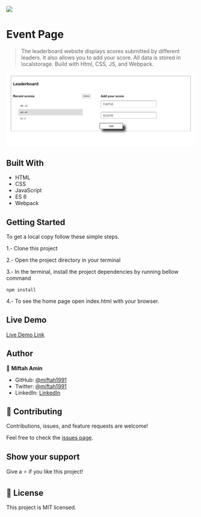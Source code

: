 ![](https://img.shields.io/badge/Microverse-blueviolet)

# Event Page

> The leaderboard website displays scores submitted by different leaders. It also allows you to add your score. All data is stored in localstorage. Build with Html, CSS, JS, and Webpack.

![screenshot](https://github.com/miftah1991/Leaderboard/blob/structure/ScreenShot.png)


## Built With

- HTML
- CSS
- JavaScript
- ES 6
- Webpack

## Getting Started
To get a local copy follow these simple steps.

1.- Clone this project

2.- Open the project directory in your terminal

3.- In the terminal, install the project dependencies by running bellow command

```
npm install
```
4.- To see the home page open index.html with your browser.


## Live Demo

[Live Demo Link](https://miftah1991.github.io/Leaderboard/)


## Author

👤 **Miftah Amin**

- GitHub: [@miftah1991](https://github.com/miftah1991)
- Twitter: [@miftah1991](https://twitter.com/miftah1991)
- LinkedIn: [LinkedIn](https://www.linkedin.com/in/miftah1991/)

## 🤝 Contributing

Contributions, issues, and feature requests are welcome!

Feel free to check the [issues page](../../issues/).

## Show your support

Give a ⭐️ if you like this project!

**📝 License**
----------------------------------------------------------------------
This project is MIT licensed.
